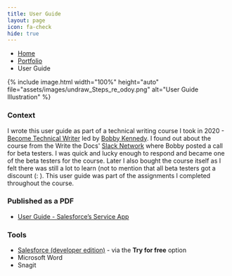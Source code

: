 ```yaml
---
title: User Guide
layout: page
icon: fa-check
hide: true
---
```


<ul class="breadcrumb">
  <li><a href="./#" class="icon fa-home">  Home</a></li>
  <li><a href="./#portfolio" class="icon fa-briefcase">  Portfolio</a></li>
  <li>User Guide</li>
</ul>


{% include image.html width="100%" height="auto" file="assets/images/undraw_Steps_re_odoy.png" alt="User Guide Illustration" %}


### Context
I wrote this user guide as part of a technical writing course I took in 2020 - [Become Technical Writer](https://becometechnicalwriter.com/) led by [Bobby Kennedy](https://www.linkedin.com/in/robert-b-kennedy-a2458b224/). I found out about the course from the Write the Docs' [Slack Network](https://www.writethedocs.org/slack/) where Bobby posted a call for beta testers. I was quick and lucky enough to respond and became one of the beta testers for the course. Later I also bought the course itself as I felt there was still a lot to learn (not to mention that all beta testers got a discount (: ). This user guide was part of the assignments I completed throughout the course.

### Published as a PDF

- [User Guide - Salesforce’s Service App](assets/docs/User%20Guide_Salesforce's%20Service%20App.pdf)

### Tools

- [Salesforce (developer edition)](https://www.salesforce.com/) - via the **Try for free** option
- Microsoft Word
- Snagit